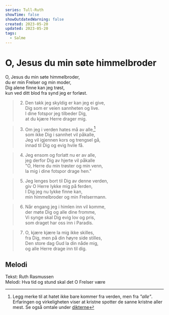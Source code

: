 ```yaml
---
series: Tull-Ruth
showTime: false
showOutdatedWarning: false
created: 2023-05-20
updated: 2023-05-20
tags:
  - Salme
---
```


# O, Jesus du min søte himmelbroder
O, Jesus du min søte himmelbroder,  
du er min Frelser og min moder,  
Dig alene finne kan jeg trøst,  
kun ved ditt blod fra synd jeg er forløst.

> 2. Den takk jeg skyldig er kan jeg ei give,  
Dig som er veien sannheten og live.  
I dine fotspor jeg tilbeder Dig,  
at du kjære Herre drager mig.

> 3. Om jeg i verden hates må av alle,[^1]  
som ikke Dig i sannhet vil påkalle,  
Jeg vil igjennen kors og trengsel gå,  
innad til Dig og evig hvile få.

> 4. Jeg ensom og forlatt nu er av alle,  
jeg derfor Dig av hjerte vil påkalle  
"O, Herre du min trøster og min venn,  
la mig i dine fotspor drage hen."

> 5. Jeg lenges bort til Dig av denne verden,  
giv O Herre lykke mig på ferden,  
I Dig jeg nu lykke finne kan,  
min himmelbroder og min Frelsermann.

> 6. Når engang jeg i himlen inn vil komme,  
der møte Dig og alle dine fromme,  
Vi synge skal Dig evig lov og pris,  
som draget har oss inn i Paradis.

> 7. O, kjære kjære la mig ikke skilles,  
fra Dig, men på din høyre side stilles,  
Den store dag Gud la din nåde mig,  
og alle Herre drage inn til dig.

## Melodi
Tekst: Ruth Rasmussen  
Melodi: Hva tid og stund skal det O Frelser være

[^1]: Legg merke til at hatet ikke bare kommer fra verden, men fra _"alle"_. Erfaringen og virkeligheten viser at kristne spotter de sanne kristne aller mest. Se også omtale under [dikterne](/article/salmer/dikterne#verdsligsinnede-kristne)

